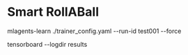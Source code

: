 # Smart RollABall

mlagents-learn ./trainer_config.yaml --run-id test001 --force

tensorboard --logdir results